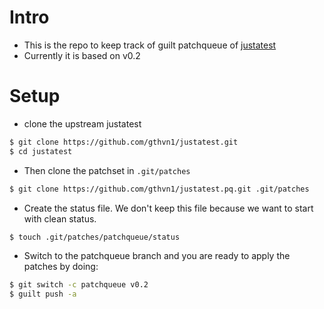 # Intro

- This is the repo to keep track of guilt patchqueue of [justatest](https://github.com/gthvn1/justatest)
- Currently it is based on v0.2

# Setup

- clone the upstream justatest
```sh
$ git clone https://github.com/gthvn1/justatest.git
$ cd justatest
```

- Then clone the patchset in `.git/patches`
```sh
$ git clone https://github.com/gthvn1/justatest.pq.git .git/patches
```

- Create the status file. We don't keep this file because we want to start with clean status.
```sh
$ touch .git/patches/patchqueue/status
```

- Switch to the patchqueue branch and you are ready to apply the patches by doing:
```sh
$ git switch -c patchqueue v0.2
$ guilt push -a
```
